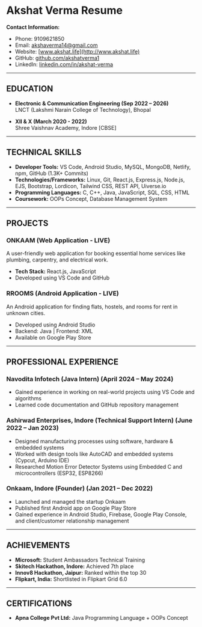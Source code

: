 # Akshat Verma Resume

**Contact Information:**  
- Phone: 9109621850  
- Email: [akshaverma14@gmail.com](mailto:akshaverma14@gmail.com)  
- Website: [www.akshat.life](http://www.akshat.life)  
- GitHub: [github.com/akshatverma1](https://github.com/akshatverma1)  
- LinkedIn: [linkedin.com/in/akshat-verma](https://www.linkedin.com/in/akshat-verma)

---

## EDUCATION

- **Electronic & Communication Engineering (Sep 2022 – 2026)**  
  LNCT (Lakshmi Narain College of Technology), Bhopal  

- **XII & X (March 2020 - 2022)**  
  Shree Vaishnav Academy, Indore [CBSE]  

---

## TECHNICAL SKILLS

- **Developer Tools:** VS Code, Android Studio, MySQL, MongoDB, Netlify, npm, GitHub (1.3K+ Commits)  
- **Technologies/Frameworks:** Linux, Git, React.js, Express.js, Node.js, EJS, Bootstrap, Lordicon, Tailwind CSS, REST API, Uiverse.io  
- **Programming Languages:** C, C++, Java, JavaScript, SQL, CSS, HTML  
- **Coursework:** OOPs Concept, Database Management System  

---

## PROJECTS

### **ONKAAM (Web Application - LIVE)**
A user-friendly web application for booking essential home services like plumbing, carpentry, and electrical work.

- **Tech Stack:** React.js, JavaScript  
- Developed using VS Code and GitHub  

### **RROOMS (Android Application - LIVE)**
An Android application for finding flats, hostels, and rooms for rent in unknown cities.

- Developed using Android Studio  
- Backend: Java | Frontend: XML  
- Available on Google Play Store  

---

## PROFESSIONAL EXPERIENCE

### **Navodita Infotech (Java Intern)** (April 2024 – May 2024)  
- Gained experience in working on real-world projects using VS Code and algorithms  
- Learned code documentation and GitHub repository management  

### **Ashirwad Enterprises, Indore (Technical Support Intern)** (June 2022 – Jan 2023)  
- Designed manufacturing processes using software, hardware & embedded systems  
- Worked with design tools like AutoCAD and embedded systems (Cypcut, Arduino IDE)  
- Researched Motion Error Detector Systems using Embedded C and microcontrollers (ESP32, ESP8266)  

### **Onkaam, Indore (Founder)** (Jan 2021 – Dec 2022)  
- Launched and managed the startup Onkaam  
- Published first Android app on Google Play Store  
- Gained experience in Android Studio, Firebase, Google Play Console, and client/customer relationship management  

---

## ACHIEVEMENTS

- **Microsoft:** Student Ambassadors Technical Training  
- **Skitech Hackathon, Indore:** Achieved 7th place  
- **Innov8 Hackathon, Jaipur:** Ranked within the top 30  
- **Flipkart, India:** Shortlisted in Flipkart Grid 6.0  

---

## CERTIFICATIONS

- **Apna College Pvt Ltd:** Java Programming Language + OOPs Concept  
